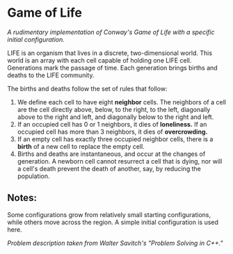 # Game of Life
_A rudimentary implementation of Conway's Game of Life with a specific initial configuration._

LIFE is an organism that lives in a discrete, two-dimensional world. This world is an array with each cell capable of holding one LIFE cell. Generations mark the passage of time. Each generation brings births and deaths to the LIFE community.

The births and deaths follow the set of rules that follow:
1. We define each cell to have eight __neighbor__ cells. The neighbors of a cell are the cell directly above, below, to the right, to the left, diagonally above to the right and left, and diagonally below to the right and left.
2. If an occupied cell has 0 or 1 neighbors, it dies of __loneliness.__ If an occupied cell has more than 3 neighbors, it dies of __overcrowding.__
3. If an empty cell has exactly three occupied neighbor cells, there is a __birth__ of a new cell to replace the empty cell.
4. Births and deaths are instantaneous, and occur at the changes of generation. A newborn cell cannot resurrect a cell that is dying, nor will a cell's death prevent the death of another, say, by reducing the population.

## Notes:
Some configurations grow from relatively small starting configurations, while others move across the region. A simple initial configuration is used here.

_Problem description taken from Walter Savitch's "Problem Solving in C++."_
